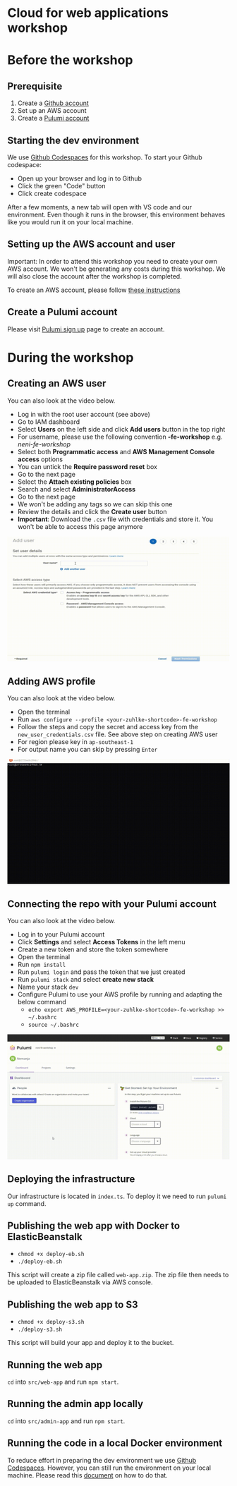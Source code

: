 # Cloud for web applications workshop

# Before the workshop

## Prerequisite

1. Create a [Github account](https://github.com/)
2. Set up an AWS account
3. Create a [Pulumi account](https://app.pulumi.com/signin)

## Starting the dev environment

We use [Github Codespaces](https://github.com/features/codespaces) for this workshop.
To start your Github codespace:

- Open up your browser and log in to Github
- Click the green "Code" button
- Click create codespace

After a few moments, a new tab will open with VS code and our environment.
Even though it runs in the browser, this environment behaves like you would run it on your local machine.

## Setting up the AWS account and user

Important: In order to attend this workshop you need to create your own AWS account.
We won't be generating any costs during this workshop. We will also close the account after the workshop is completed.

To create an AWS account, please follow [these instructions](https://aws.amazon.com/premiumsupport/knowledge-center/create-and-activate-aws-account/)

## Create a Pulumi account

Please visit [Pulumi sign up](https://app.pulumi.com/signin) page to create an account.

# During the workshop

## Creating an AWS user

You can also look at the video below.

- Log in with the root user account (see above)
- Go to IAM dashboard
- Select **Users** on the left side and click **Add users** button in the top right
- For username, please use the following convention **<your-Zuhlke-shortcode>-fe-workshop** e.g. *neni-fe-workshop*
- Select both **Programmatic access** and **AWS Management Console access** options
- You can untick the **Require password reset** box
- Go to the next page
- Select the **Attach existing policies** box
- Search and select **AdministratorAccess**
- Go to the next page
- We won't be adding any tags so we can skip this one
- Review the details and click the **Create user** button
- **Important**: Download the `.csv` file with credentials and store it.
You won't be able to access this page anymore

![Demo](./create-aws-user-demo.gif)

## Adding AWS profile

You can also look at the video below.

- Open the terminal
- Run `aws configure --profile <your-zuhlke-shortcode>-fe-workshop`
- Follow the steps and copy the secret and access key from the `new_user_credentials.csv` file. See above step on creating AWS user
- For region please key in `ap-southeast-1`
- For output name you can skip by pressing `Enter`

![Demo](./create-aws-profile.gif)

## Connecting the repo with your Pulumi account

You can also look at the video below.

- Log in to your Pulumi account
- Click **Settings** and select **Access Tokens** in the left menu
- Create a new token and store the token somewhere
- Open the terminal
- Run `npm install`
- Run `pulumi login` and pass the token that we just created
- Run `pulumi stack` and select **create new stack**
- Name your stack `dev`
- Configure Pulumi to use your AWS profile by running and adapting the below command
    - `echo export AWS_PROFILE=<your-zuhlke-shortcode>-fe-workshop >> ~/.bashrc`
    - `source ~/.bashrc`

![Demo](./create-pulumi-access.gif)

## Deploying the infrastructure 

Our infrastructure is located in `index.ts`. To deploy it we need to run `pulumi up` command.

## Publishing the web app with Docker to ElasticBeanstalk

- `chmod +x deploy-eb.sh`
- `./deploy-eb.sh`

This script will create a zip file called `web-app.zip`. The zip file then needs to be uploaded to ElasticBeanstalk via AWS console.

## Publishing the web app to S3

- `chmod +x deploy-s3.sh` 
- `./deploy-s3.sh`

This script will build your app and deploy it to the bucket.

## Running the web app

`cd` into `src/web-app` and run `npm start`.

## Running the admin app locally

`cd` into `src/admin-app` and run `npm start`.

## Running the code in a local Docker environment

To reduce effort in preparing the dev environment we use [Github Codespaces](https://github.com/features/codespaces).
However, you can still run the environment on your local machine. Please read this [document](./local-dev-env/README.md) 
on how to do that.